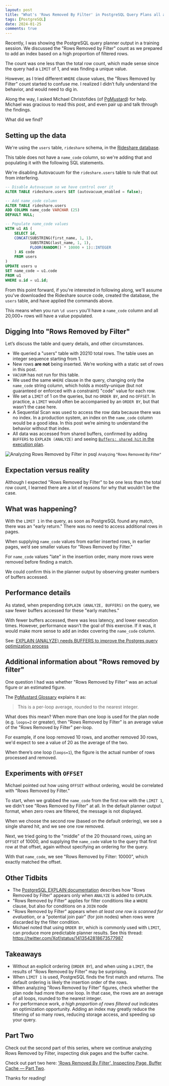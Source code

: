 ```yaml
---
layout: post
title: "What's 'Rows Removed By Filter' in PostgreSQL Query Plans all about?"
tags: [PostgreSQL]
date: 2024-01-25
comments: true
---
```


Recently, I was showing the PostgreSQL query planner output in a training session. We discussed the "Rows Removed by Filter" count as we prepared to add an index based on a high proportion of filtered rows.

The count was one less than the total row count, which made sense since the query had a `LIMIT` of 1, and was finding a unique value.

However, as I tried different `WHERE` clause values, the "Rows Removed by Filter" count started to confuse me. I realized I didn’t fully understand the behavior, and would need to dig in.

Along the way, I asked Michael Christofides (of [PgMustard](https://www.pgmustard.com)) for help. Michael was gracious to read this post, and even pair up and talk through the findings.

What did we find?

## Setting up the data

We're using the `users` table, `rideshare` schema, in the [Rideshare database](https://github.com/andyatkinson/rideshare).

This table does not have a `name_code` column, so we're adding that and populating it with the following SQL statements.

We're disabling Autovacuum for the `rideshare.users` table to rule that out from interfering.

```sql
-- Disable Autovacuum so we have control over it
ALTER TABLE rideshare.users SET (autovacuum_enabled = false);

-- Add name_code column
ALTER TABLE rideshare.users
ADD COLUMN name_code VARCHAR (25)
DEFAULT NULL;

-- Populate name_code values
WITH u1 AS (
    SELECT id,
    CONCAT(SUBSTRING(first_name, 1, 1),
           SUBSTRING(last_name, 1, 1),
           FLOOR(RANDOM() * 10000 + 1)::INTEGER
    ) AS code
    FROM users
)
UPDATE users u
SET name_code = u1.code
FROM u1
WHERE u.id = u1.id;
```

From this point forward, if you're interested in following along, we'll assume you've downloaded the Rideshare source code, created the database, the `users` table, and have applied the commands above.

This means when you run `\d users` you'll have a `name_code` column and all 20,000+ rows will have a value populated.

## Digging Into "Rows Removed by Filter"

Let’s discuss the table and query details, and other circumstances.

- We queried a "users" table with 20210 total rows. The table uses an integer sequence starting from 1.
- New rows **are not** being inserted. We’re working with a static set of rows in this post.
- `VACUUM` has not run for this table.
- We used the same `WHERE` clause in the query, changing only the `name_code` string column, which holds a mostly-unique (but not guaranteed or enforced with a constraint) "code" value for each row.
- We set a `LIMIT` of 1 on the queries, but no `ORDER BY`, and no `OFFSET`. In practice, a `LIMIT` would often be accompanied by an `ORDER BY`, but that wasn’t the case here.
- A Sequential Scan was used to access the row data because there was no index. In a production system, an index on the `name_code` column would be a good idea. In this post we’re aiming to understand the behavior without that index.
- All data was accessed from shared buffers, confirmed by adding `BUFFERS` to `EXPLAIN (ANALYZE)` and seeing [`Buffers: shared hit` in the execution plan](https://www.pgmustard.com/docs/explain/buffers-shared-hit).

![Analyzing Rows Removed by Filter in psql](/assets/images/posts/query-code.jpg)
<small>Analyzing "Rows Removed By Filter"</small>

## Expectation versus reality

Although I expected "Rows Removed by Filter" to be one less than the total row count, I learned there are a lot of reasons for why that wouldn't be the case.

## What was happening?

With the `LIMIT 1` in the query, as soon as PostgreSQL found any match, there was an "early return." There was no need to access additional rows in pages.

When supplying `name_code` values from earlier inserted rows, in earlier pages, we’d see smaller values for "Rows Removed by Filter."

For `name_code` values "late" in the insertion order, many more rows were removed before finding a match.

We could confirm this in the planner output by observing greater numbers of buffers accessed.


## Performance details

As stated, when prepending `EXPLAIN (ANALYZE, BUFFERS)` on the query, we saw fewer buffers accessed for these "early matches."

With fewer buffers accessed, there was less latency, and lower execution times. However, performance wasn’t the goal of this exercise. If it was, it would make more sense to add an index covering the `name_code` column.

See: [EXPLAIN (ANALYZE) needs BUFFERS to improve the Postgres query optimization process](https://postgres.ai/blog/20220106-explain-analyze-needs-buffers-to-improve-the-postgres-query-optimization-process)

## Additional information about "Rows removed by filter"
One question I had was whether "Rows Removed by Filter" was an actual figure or an estimated figure.

The [PgMustard Glossary](https://www.pgmustard.com/docs/explain/rows-removed-by-filter) explains it as:

> This is a per-loop average, rounded to the nearest integer.

What does this mean? When more than one loop is used for the plan node (e.g. `loops=2` or greater), then "Rows Removed by Filter" is an average value of the "Rows Removed by Filter" per-loop.

For example, if one loop removed 10 rows, and another removed 30 rows, we'd expect to see a value of 20 as the average of the two.

When there’s one loop (`loops=1`), the figure is the actual number of rows processed and removed.

## Experiments with `OFFSET`

Michael pointed out how using `OFFSET` without ordering, would be correlated with "Rows Removed by Filter."

To start, when we grabbed the `name_code` from the first row with the `LIMIT 1`, we didn't see "Rows Removed by Filter" at all. In the default planner output format, when zero rows are filtered, the message is not displayed.

When we choose the second row (based on the default ordering), we see a single shared hit, and we see one row removed.

Next, we tried going to the "middle" of the 20 thousand rows, using an `OFFSET` of 10000, and supplying the `name_code` value to the query that first row at that offset, again without specifying an ordering for the query.

With that `name_code`, we see "Rows Removed by Filter: 10000", which exactly matched the offset.

## Other Tidbits
- The [PostgreSQL EXPLAIN documentation](https://www.postgresql.org/docs/current/using-explain.html) describes how "Rows Removed by Filter" appears only when `ANALYZE` is added to `EXPLAIN`.
- "Rows Removed by Filter" applies for filter conditions like a `WHERE` clause, but also for conditions on a `JOIN` node
- "Rows Removed by Filter" appears when *at least one row is scanned for evaluation*, or a "potential join pair" (for join nodes) when rows were discarded by the filter condition.
- Michael noted that using `ORDER BY`, which is commonly used with `LIMIT`, can produce more predictable planner results. See this thread: <https://twitter.com/Xof/status/1413542818673577987>

## Takeaways
- Without an explicit ordering (`ORDER BY`), and when using a `LIMIT`, the results of "Rows Removed by Filter" may be surprising.
- When `LIMIT 1` is used, PostgreSQL finds the first match and returns. The default ordering is likely the insertion order of the rows.
- When analyzing "Rows Removed by Filter" figures, check whether the plan node had more than one loop. In that case, the rows are an average of all loops, rounded to the nearest integer.
- For performance work, *a high proportion of rows filtered out* indicates an optimization opportunity. Adding an index may greatly reduce the filtering of so many rows, reducing storage access, and speeding up your query.

## Part Two

Check out the second part of this series, where we continue analyzing Rows Removed by Filter, inspecting disk pages and the buffer cache.

Check out part two here: ['Rows Removed By Filter', Inspecting Page, Buffer Cache — Part Two](/blog/2024/03/05/PostgreSQL-rows-removed-by-filter-part-2).

Thanks for reading!
